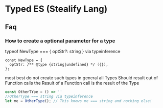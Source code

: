 # Typed ES (Stealify Lang)

## Faq

### How to create a optional parameter for a type
typeof NewType === { optStr?: string } via typeinference
```
const NewType = { 
  optStr: /** @type {string|undefined} */ ({}), 
};
```

most best do not create such types in general all Types Should result out of Function calls the Result of a Function call is the result of the Type

```js
const OtherTYpe = () => ''
//OtherType === string via typeinference
let me = OtherType(); // This knows me === string and nothing else!
```
